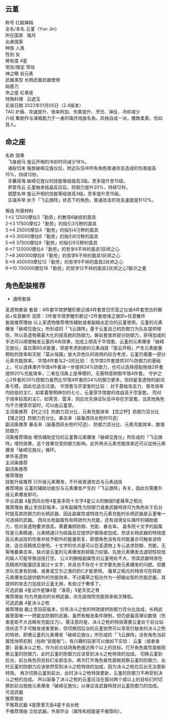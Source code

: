 云堇
--

  
称号 红毹婵娟  
全名/本名 云堇（Yun Jin）  
所在国家   璃月    
出身国家  
种族 人类  
性别 女  
稀有度 4星  
常驻/限定 常驻  
神之眼 岩元素  
武器类型 长柄武器武器使用  
始基力  
命之座 虹章座  
特殊料理   云遮玉    
实装日期 2022年01月05日（2.4版本）  
TAG 护盾、攻速提升、倍率附加、伤害提升、烹饪、弹反、冷却减少  
介绍 集剧作与演唱能力于一身的璃月戏曲名角。风格自成一派，雅致柔美，恰如其人。

  

  

  

命之座
---

  
名称 效果  
  飞身趟马 旋云开相的冷却时间减少18%。  
  诸般切末 施放破嶂见旌仪后，附近队伍中所有角色普通攻击造成的伤害提高15%，持续12秒。  
  牙纛探海 破嶂见旌仪的技能等级提高3级。至多提升至15级。  
  昇堂吊云 云堇触发结晶反应后，防御力提升20%，持续12秒。  
  翘楚名坤 旋云开相的技能等级提高3级。至多提升至15级。  
  庄谐并举 处于「飞云旗阵」状态下的角色，普通攻击的攻击速度提升12%。

  

  
等级 所需材料  
1→2 12500摩拉3「勤劳」的教导6破损的面具  
2→3 17500摩拉2「勤劳」的指引3污秽的面具  
3→4 25000摩拉4「勤劳」的指引4污秽的面具  
4→5 30000摩拉6「勤劳」的指引6污秽的面具  
5→6 37500摩拉9「勤劳」的指引9污秽的面具  
6→7 120000摩拉4「勤劳」的哲学4不祥的面具1灰烬之心  
7→8 260000摩拉6「勤劳」的哲学6不祥的面具1灰烬之心  
8→9 450000摩拉12「勤劳」的哲学9不祥的面具2灰烬之心  
9→10 700000摩拉16「勤劳」的哲学12不祥的面具2灰烬之心1智识之冕

角色配装推荐
------

*   通用套装

  
圣遗物套装 套装：4件套华馆梦醒形骸记或4件套昔日宗室之仪或4件套悠古的磐岩+任意散件 混搭：2件套华馆梦醒形骸记+2件套绝缘之旗印+任意散件  
套装推荐理由 以上圣遗物推荐增伤辅助或者副输出定位的云堇使用。云堇的元素爆发「破嶂见旌仪」所形成的「飞云旗阵」基于云堇自己的防御力为队友提供增伤，所以圣遗物需最大化的提高她的防御力。磐岩套放弃部分防御力，获得加成的手法可以顺便触发云堇的4命效果，加成上限高于华馆套。云堇的元素爆发「破嶂见旌仪」虽仅需60点能量，但是考虑到她的元素战技「旋云开相」产生元素能量颗粒的效率和天赋「莫从恒蹊」放大异色队的效用的综合考虑，云堇仍需要一部分元素充能效率。 华馆4件套与2+2的比较： 在华馆2件套提供30%防御力的基础上，可以选择凑齐华馆4件套进一步提供24%防御力，也可以选择搭配绝缘2件套提供20%充能效率，二者在词条上是等模的，无需特意刷取华馆4件套。 守护之心2件套的30%防御力虽然比华馆4件套的24%防御力更多，但四星圣遗物的副词条亏模，因此仅适合过渡。 华馆套与宗室套的比较： 对于基础攻击力、普攻倍率均较低的主C，如拿着黎明神剑的七七，云堇穿华馆套的收益高于宗室套。 而对于倍率较高的主C，如宵宫、雷泽，则应优先保证队伍中存在宗室套，当其他角色均不方便穿宗室时，可以由云堇穿。  
主词条推荐 【时之沙】防御力百分比、元素充能效率 【空之杯】防御力百分比 【理之冠】防御力百分比、暴击率（装备西风长枪时可选）  
副词条推荐 暴击率（装备西风长枪时可选）、防御力百分比、元素充能效率、数值防御力  
词条推荐理由 增伤辅助定位的云堇靠元素爆发「破嶂见旌仪」所形成的「飞云旗阵」增伤效果，这个效果仅受防御力影响。此外带点元素充能效率还可以加快元素爆发「破嶂见旌仪」循环。  
单件圣遗物  
主词条推荐  
副词条推荐  
推荐理由  
技能升级推荐 只升级元素爆发，不升级普通攻击与元素战技  
推荐理由 云堇的辅助功能仅与元素爆发产生的「飞云旗阵」有关，因此仅需要升级元素爆发即可。  
毕业武器 4星西风长枪4星喜多院十文字4星公义的酬报5星薙草之稻光  
推荐理由 截止至目前版本，没有副属性为防御力或者武器特效可为角色处于后台时提高其防御力的长柄武器，因此副属性或特效为元素充能的长柄武器是云堇唯一可选择的武器。 西风长枪副属性和特效均为充能，还有润滑全队循环的辅助能力，但对圣遗物要求很高，需要兼顾防御、充能、暴击率。 喜多院十文字的副属性是元素精通，元素精通只为结晶反应提供护盾吸收加成，但该长柄武器的特效提高元素战技的伤害并给予额外的能量恢复，即便角色没有任何能量亦可触发该特效，适合高精炼后使用。十文字的优点是可以在圣遗物上专心追求防御、充能，无需堆叠暴击率，缺点是云堇的元素爆发削韧能力较强，先放元素爆发击退韧性较低的敌人可能导致战技打空。 公义的酬报副属性对云堇用处不大，但其武器特效在高精炼时能量回复超过十文字，并且也不存在十文字要先放元素爆发的问题。但要求队伍里有奶辅，或者诺艾尔之类的奶C才能使用。 薙草之稻光的特效可在释放元素爆发后提供额外的充能效率，不过薙草之稻光作为一把输出型的充能武器，其提供的攻击力加成对云堇无用，有些过于奢侈了。  
可选武器 4星试作星镰4星「渔获」5星天空之脊  
推荐理由 均为充能向的长柄武器，优先级按照充能效率依次降低。  
可选武器 4星决斗之枪  
推荐理由 截止至目前版本，仅有决斗之枪的特效提供防御力百分比加成，长柄武器里面唯一一把能加防御的武器，虽然有触发条件限制，但仍是最高理论数值（伤害差距不大且略有充能压力）。需注意的是，决斗之枪的特效需要云堇处于前台站场状态下才可触发或者更新，但切换回后台的云堇依然可以享受已触发的决斗之枪的特效，即便云堇的元素爆发「破嶂见旌仪」所形成的「飞云旗阵」没有角色当前属性快照机制（俗称“锁面板”）。有兴趣的玩家可以做如下实验： 云堇（或者香菱）装备决斗之枪，作为前台站场角色接近两个以上的目标。打开角色属性面板观察云堇的防御力，此时云堇的防御力应该受到决斗之枪特效的加成。 切换云堇到后台，前台角色将目标们全部击杀。再次打开角色属性面板观察云堇的防御力，此时云堇的防御力应该依然受到决斗之枪特效的加成，因为决斗之枪在后台无法更新特效。 再次切换云堇到前台，此时决斗之枪特效更新，云堇的防御力不再受到决斗之枪的加成。 所以装备了决斗之枪的云堇应当在面对两个或以上的目标们时切换到前台施放元素爆发「破嶂见旌仪」以保证该武器特效对云堇防御力的加成。  
可选武器  
推荐理由  
不推荐武器 4星匣里灭辰4星千岩长枪  
不推荐理由 立绘武器，外观毕业（属性和技能是不推荐的）。
